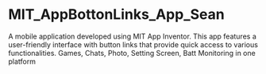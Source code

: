 # MIT_AppBottonLinks_App_Sean
A mobile application developed using MIT App Inventor. This app features a user-friendly interface with button links that provide quick access to various functionalities. Games, Chats, Photo, Setting Screen, Batt Monitoring in one platform
